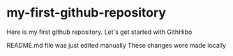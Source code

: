# my-first-github-repository
Here is my first github repository. Let's get started with GithHibo

README.md file was just edited manually These changes were made locally
